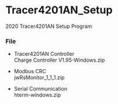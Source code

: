 # Tracer4201AN_Setup
2020 Tracer4201AN Setup Program

### File
- Tracer4201AN Controller   
    Charge Controller V1.95-Windows.zip

- Modbus CRC   
    jwRsMonitor_1_1_1.zip

- Serial Communication   
    hterm-windows.zip

